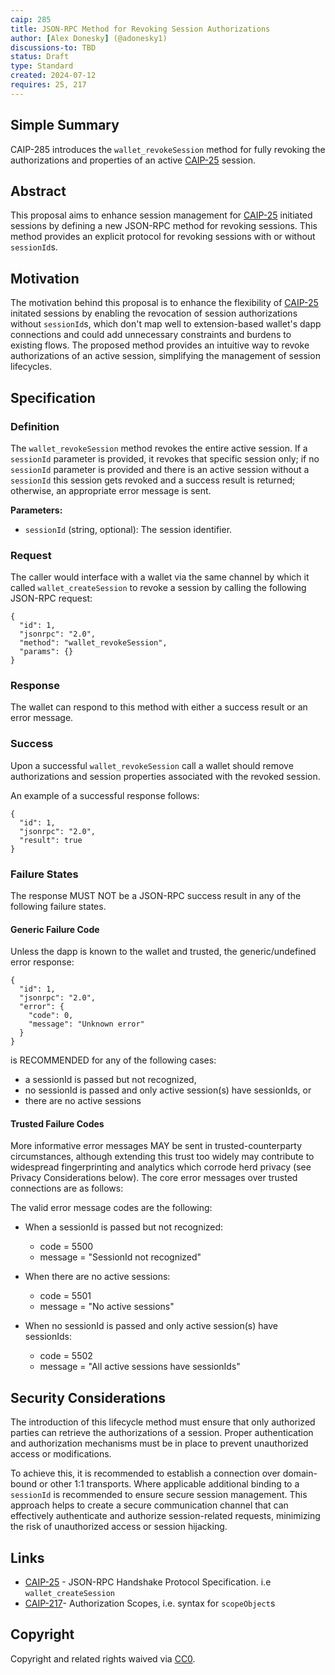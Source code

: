 ```yaml
---
caip: 285
title: JSON-RPC Method for Revoking Session Authorizations
author: [Alex Donesky] (@adonesky1)
discussions-to: TBD
status: Draft
type: Standard
created: 2024-07-12
requires: 25, 217
---
```


## Simple Summary

CAIP-285 introduces the `wallet_revokeSession` method for fully revoking the authorizations and properties of an active [CAIP-25][] session.

## Abstract

This proposal aims to enhance session management for [CAIP-25][] initiated sessions by defining a new JSON-RPC method for revoking sessions. This method provides an explicit protocol for revoking sessions with or without `sessionId`s.

## Motivation

The motivation behind this proposal is to enhance the flexibility of [CAIP-25][] initated sessions by enabling the revocation of session authorizations without `sessionId`s, which don't map well to extension-based wallet's dapp connections and could add unnecessary constraints and burdens to existing flows. The proposed method provides an intuitive way to revoke authorizations of an active session, simplifying the management of session lifecycles.

## Specification

### Definition

The `wallet_revokeSession` method revokes the entire active session.
If a `sessionId` parameter is provided, it revokes that specific session only;
if no `sessionId` parameter is provided and there is an active session without a `sessionId` this session gets revoked and a success result is returned;
otherwise, an appropriate error message is sent.

**Parameters:**

- `sessionId` (string, optional): The session identifier.

### Request

The caller would interface with a wallet via the same channel by which it called `wallet_createSession` to revoke a session by calling the following JSON-RPC request:

```jsonc
{
  "id": 1,
  "jsonrpc": "2.0",
  "method": "wallet_revokeSession",
  "params": {}
}
```

### Response

The wallet can respond to this method with either a success result or an error message.

### Success

Upon a successful `wallet_revokeSession` call a wallet should remove authorizations and session properties associated with the revoked session.

An example of a successful response follows:

```jsonc
{
  "id": 1,
  "jsonrpc": "2.0",
  "result": true
}
```

### Failure States

The response MUST NOT be a JSON-RPC success result in any of the following failure states.

#### Generic Failure Code

Unless the dapp is known to the wallet and trusted, the generic/undefined error response:

```jsonc
{
  "id": 1,
  "jsonrpc": "2.0",
  "error": {
    "code": 0,
    "message": "Unknown error"
  }
}
```

is RECOMMENDED for any of the following cases:

- a sessionId is passed but not recognized,
- no sessionId is passed and only active session(s) have sessionIds, or
- there are no active sessions

#### Trusted Failure Codes

More informative error messages MAY be sent in trusted-counterparty circumstances, although extending this trust too widely may contribute to widespread fingerprinting and analytics which corrode herd privacy (see Privacy Considerations below). The core error messages over trusted connections are as follows:

The valid error message codes are the following:

- When a sessionId is passed but not recognized:

  - code = 5500
  - message = "SessionId not recognized"

- When there are no active sessions:

  - code = 5501
  - message = "No active sessions"

- When no sessionId is passed and only active session(s) have sessionIds:

  - code = 5502
  - message = "All active sessions have sessionIds"

## Security Considerations

The introduction of this lifecycle method must ensure that only authorized parties can retrieve the authorizations of a session. Proper authentication and authorization mechanisms must be in place to prevent unauthorized access or modifications.

To achieve this, it is recommended to establish a connection over domain-bound or other 1:1 transports. Where applicable additional binding to a `sessionId` is recommended to ensure secure session management. This approach helps to create a secure communication channel that can effectively authenticate and authorize session-related requests, minimizing the risk of unauthorized access or session hijacking.

## Links

- [CAIP-25] - JSON-RPC Handshake Protocol Specification. i.e `wallet_createSession`
- [CAIP-217]- Authorization Scopes, i.e. syntax for `scopeObject`s

[CAIP-25]: https://chainagnostic.org/CAIPs/caip-25
[CAIP-217]: https://chainagnostic.org/CAIPs/caip-217

## Copyright

Copyright and related rights waived via
[CC0](https://creativecommons.org/publicdomain/zero/1.0/).
